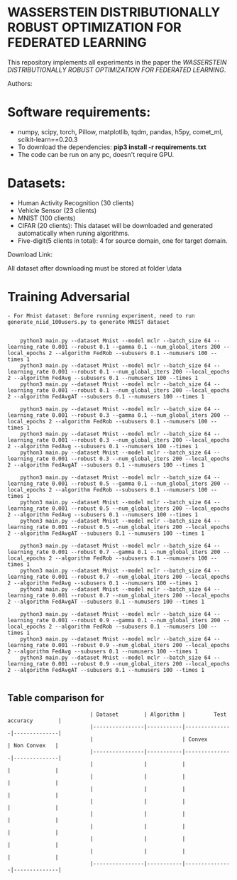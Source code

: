 # WASSERSTEIN DISTRIBUTIONALLY ROBUST OPTIMIZATION FOR FEDERATED LEARNING
This repository implements all experiments in the paper the *WASSERSTEIN DISTRIBUTIONALLY ROBUST OPTIMIZATION FOR FEDERATED LEARNING*.
  
Authors: 

# Software requirements:
- numpy, scipy, torch, Pillow, matplotlib, tqdm, pandas, h5py, comet_ml, scikit-learn==0.20.3
- To download the dependencies: **pip3 install -r requirements.txt**
- The code can be run on any pc, doesn't require GPU.
  
# Datasets:

- Human Activity Recognition (30 clients)
- Vehicle Sensor (23 clients)
- MNIST (100 clients)
- CIFAR (20 clients): This dataset will be downloaded and generated automatically when runing algorithms.
- Five-digit(5 clients in total): 4 for source domain, one for target domain.

Download Link: 

All dataset after downloading must be stored at folder \data


# Training Adversarial
    - For Mnist dataset: Before running experiment, need to run generate_niid_100users.py to generate MNIST dataset

<pre><code>
    python3 main.py --dataset Mnist --model mclr --batch_size 64 --learning_rate 0.001 --robust 0.1 --gamma 0.1 --num_global_iters 200 --local_epochs 2 --algorithm FedRob --subusers 0.1 --numusers 100 --times 1
    python3 main.py --dataset Mnist --model mclr --batch_size 64 --learning_rate 0.001 --robust 0.1 --num_global_iters 200 --local_epochs 2 --algorithm FedAvg --subusers 0.1 --numusers 100 --times 1
    python3 main.py --dataset Mnist --model mclr --batch_size 64 --learning_rate 0.001 --robust 0.1 --num_global_iters 200 --local_epochs 2 --algorithm FedAvgAT --subusers 0.1 --numusers 100 --times 1

    python3 main.py --dataset Mnist --model mclr --batch_size 64 --learning_rate 0.001 --robust 0.3 --gamma 0.1 --num_global_iters 200 --local_epochs 2 --algorithm FedRob --subusers 0.1 --numusers 100 --times 1
    python3 main.py --dataset Mnist --model mclr --batch_size 64 --learning_rate 0.001 --robust 0.3 --num_global_iters 200 --local_epochs 2 --algorithm FedAvg --subusers 0.1 --numusers 100 --times 1
    python3 main.py --dataset Mnist --model mclr --batch_size 64 --learning_rate 0.001 --robust 0.3 --num_global_iters 200 --local_epochs 2 --algorithm FedAvgAT --subusers 0.1 --numusers 100 --times 1

    python3 main.py --dataset Mnist --model mclr --batch_size 64 --learning_rate 0.001 --robust 0.5 --gamma 0.1 --num_global_iters 200 --local_epochs 2 --algorithm FedRob --subusers 0.1 --numusers 100 --times 1
    python3 main.py --dataset Mnist --model mclr --batch_size 64 --learning_rate 0.001 --robust 0.5 --num_global_iters 200 --local_epochs 2 --algorithm FedAvg --subusers 0.1 --numusers 100 --times 1
    python3 main.py --dataset Mnist --model mclr --batch_size 64 --learning_rate 0.001 --robust 0.5 --num_global_iters 200 --local_epochs 2 --algorithm FedAvgAT --subusers 0.1 --numusers 100 --times 1
    
    python3 main.py --dataset Mnist --model mclr --batch_size 64 --learning_rate 0.001 --robust 0.7 --gamma 0.1 --num_global_iters 200 --local_epochs 2 --algorithm FedRob --subusers 0.1 --numusers 100 --times 1
    python3 main.py --dataset Mnist --model mclr --batch_size 64 --learning_rate 0.001 --robust 0.7 --num_global_iters 200 --local_epochs 2 --algorithm FedAvg --subusers 0.1 --numusers 100 --times 1
    python3 main.py --dataset Mnist --model mclr --batch_size 64 --learning_rate 0.001 --robust 0.7 --num_global_iters 200 --local_epochs 2 --algorithm FedAvgAT --subusers 0.1 --numusers 100 --times 1

    python3 main.py --dataset Mnist --model mclr --batch_size 64 --learning_rate 0.001 --robust 0.9 --gamma 0.1 --num_global_iters 200 --local_epochs 2 --algorithm FedRob --subusers 0.1 --numusers 100 --times 1
    python3 main.py --dataset Mnist --model mclr --batch_size 64 --learning_rate 0.001 --robust 0.9 --num_global_iters 200 --local_epochs 2 --algorithm FedAvg --subusers 0.1 --numusers 100 --times 1
    python3 main.py --dataset Mnist --model mclr --batch_size 64 --learning_rate 0.001 --robust 0.9 --num_global_iters 200 --local_epochs 2 --algorithm FedAvgAT --subusers 0.1 --numusers 100 --times 1
    </code></pre>


## Table comparison for 

                              | Dataset        | Algorithm |         Test accuracy        |
                              |----------------|-----------|---------------|--------------|
                              |                            | Convex        | Non Convex   |
                              |----------------|-----------|---------------|--------------|
                              |                |           |               |              |
                              |                |           |               |              |
                              |                |           |               |              |
                              |                |           |               |              |
                              |                |           |               |              |
                              |                |           |               |              |
                              |                |           |               |              |
                              |                |           |               |              |
                              |----------------|-----------|---------------|--------------|
